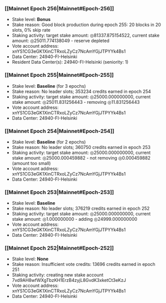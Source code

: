 ### [[Mainnet Epoch 256|Mainnet#Epoch-256]]
* Stake level: **Bonus**
* Stake reason: Good block production during epoch 255: 20 blocks in 20 slots, 0% skip rate
* Staking activity: target stake amount: ◎81337.875154522, current stake amount: ◎25011.774138049 - reserve depleted
* Vote account address: xnYS1CG3eGK1XinCTRxoLZyCz7NcAmYGjJTPYYk4Bs1
* Data Center: 24940-FI-Helsinki
* Resident Data Center(s): 24940-FI-Helsinki (seniority: 1)
### [[Mainnet Epoch 255|Mainnet#Epoch-255]]
* Stake level: **Baseline** (for 3 epochs)
* Stake reason: No leader slots; 353234 credits earned in epoch 254
* Staking activity: target stake amount: ◎25000.000000000, current stake amount: ◎25011.831256443 - removing ◎11.831256443
* Vote account address: xnYS1CG3eGK1XinCTRxoLZyCz7NcAmYGjJTPYYk4Bs1
* Data Center: 24940-FI-Helsinki
### [[Mainnet Epoch 254|Mainnet#Epoch-254]]
* Stake level: **Baseline** (for 2 epochs)
* Stake reason: No leader slots; 360750 credits earned in epoch 253
* Staking activity: target stake amount: ◎25000.000000000, current stake amount: ◎25000.000459882 - not removing ◎0.000459882 (amount too small)
* Vote account address: xnYS1CG3eGK1XinCTRxoLZyCz7NcAmYGjJTPYYk4Bs1
* Data Center: 24940-FI-Helsinki
### [[Mainnet Epoch 253|Mainnet#Epoch-253]]
* Stake level: **Baseline**
* Stake reason: No leader slots; 376219 credits earned in epoch 252
* Staking activity: target stake amount: ◎25000.000000000, current stake amount: ◎1.000000000 - adding ◎24999.000000000
* Vote account address: xnYS1CG3eGK1XinCTRxoLZyCz7NcAmYGjJTPYYk4Bs1
* Data Center: 24940-FI-Helsinki
### [[Mainnet Epoch 252|Mainnet#Epoch-252]]
* Stake level: **None**
* Stake reason: Insufficient vote credits: 13696 credits earned in epoch 251
* Staking activity: creating new stake account 7vd9AH8wfWXgTbzKH1ErzB4zyjL8GvdK3xketCt3eKzJ
* Vote account address: xnYS1CG3eGK1XinCTRxoLZyCz7NcAmYGjJTPYYk4Bs1
* Data Center: 24940-FI-Helsinki